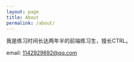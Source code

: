 ```yaml
---
layout: page
title: About
permalink: /about/
---
```


我是练习时间长达两年半的前端练习生，擅长CTRL。

email: 1142929692@qq.com
